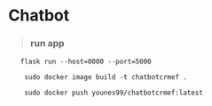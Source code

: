 # Chatbot
> ### run app
```shell
   flask run --host=0000 --port=5000 
```
```shell
    sudo docker image build -t chatbotcrmef . 
```
```shell
    sudo docker push younes99/chatbotcrmef:latest    
```
